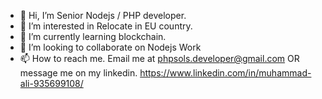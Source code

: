 - 👋 Hi, I’m Senior Nodejs / PHP developer.
- 👀 I’m interested in Relocate in EU country.
- 🌱 I’m currently learning blockchain.
- 💞️ I’m looking to collaborate on Nodejs Work
- 📫 How to reach me. Email me at phpsols.developer@gmail.com OR message me on my linkedin.
https://www.linkedin.com/in/muhammad-ali-935699108/

<!---
technostack1/technostack1 is a ✨ special ✨ repository because its `README.md` (this file) appears on your GitHub profile.
You can click the Preview link to take a look at your changes.
--->
